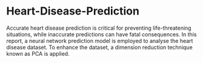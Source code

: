 # Heart-Disease-Prediction
Accurate heart disease prediction is critical for preventing life-threatening situations, while inaccurate predictions can have fatal consequences. In this report, a neural network prediction model is employed to analyse the heart disease dataset. To enhance the dataset, a dimension reduction technique known as PCA is applied. 
